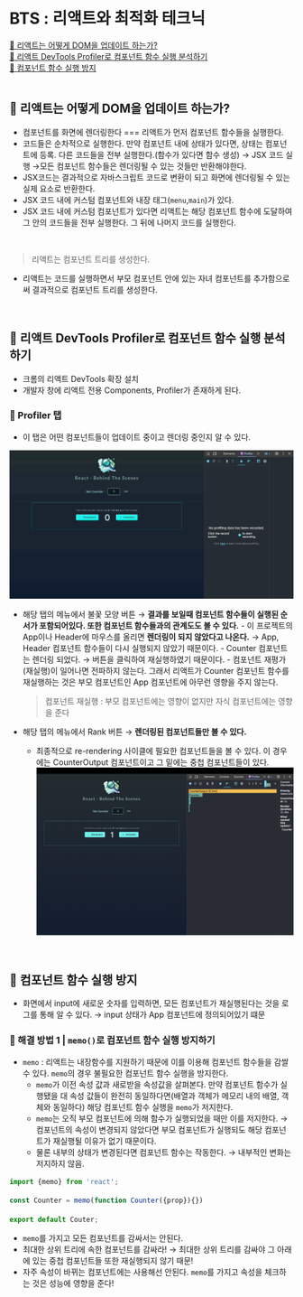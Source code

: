 # BTS : 리액트와 최적화 테크닉

[📌 리액트는 어떻게 DOM을 업데이트 하는가?](#-리액트는-어떻게-dom을-업데이트-하는가)<br>
[📌 리액트 DevTools Profiler로 컴포넌트 함수 실행 분석하기](#-리액트-devtools-profiler로-컴포넌트-함수-실행-분석하기)<br>
[📌 컴포넌트 함수 실행 방지](#-컴포넌트-함수-실행-방지)<br>
<br>

## 📌 리액트는 어떻게 DOM을 업데이트 하는가?

- 컴포넌트를 화면에 렌더링한다 === 리액트가 먼저 컴포넌트 함수들을 실행한다.
- 코드들은 순차적으로 실행한다. 만약 컴포넌트 내에 상태가 있다면, 상태는 컴포넌트에 등록. 다른 코드들을 전부 실행한다.(함수가 있다면 함수 생성) &rarr; JSX 코드 실행 &rarr;모든 컴포넌트 함수들은 렌더링될 수 있는 것들만 반환해야한다.
- JSX코드는 결과적으로 자바스크립트 코드로 변환이 되고 화면에 렌더링될 수 있는 실제 요소로 반환한다.
- JSX 코드 내에 커스텀 컴포넌트와 내장 태그(`menu`,`main`)가 있다.
- JSX 코드 내에 커스텀 컴포넌트가 있다면 리액트는 해당 컴포넌트 함수에 도달하여 그 안의 코드들을 전부 실행한다. 그 뒤에 나머지 코드를 실행한다.

<br>

> 리액트는 컴포넌트 트리를 생성한다.

- 리액트는 코드를 실행하면서 부모 컴포넌트 안에 있는 자녀 컴포넌트를 추가함으로써 결과적으로 컴포넌트 트리를 생성한다.

<br>

## 📌 리액트 DevTools Profiler로 컴포넌트 함수 실행 분석하기

- 크롬의 리액트 DevTools 확장 설치
- 개발자 창에 리액트 전용 Components, Profiler가 존재하게 된다.

### 📖 Profiler 탭

- 이 탭은 어떤 컴포넌트들이 업데이트 중이고 렌더링 중인지 알 수 있다.

![profiler](./src/assets/Profiler.gif)

- 해당 탭의 메뉴에서 불꽃 모양 버튼 &rarr; **결과를 보일때 컴포넌트 함수들이 실행된 순서가 포함되어있다. 또한 컴포넌트 함수들과의 관계도도 볼 수 있다.** - 이 프로젝트의 App이나 Header에 마우스를 올리면 **렌더링이 되지 않았다고 나온다.** &rarr; App, Header 컴포넌트 함수들이 다시 실행되지 않았기 때문이다. - Counter 컴포넌트는 렌더링 되었다. &rarr; 버튼을 클릭하여 재실행하였기 때문이다. - 컴포넌트 재평가(재실행)이 일어나면 전파하지 않는다. 그래서 리액트가 Counter 컴포넌트 함수를 재실행하는 것은 부모 컴포넌트인 App 컴포넌트에 아무런 영향을 주지 않는다.

  > 컴포넌트 재실행 : 부모 컴포넌트에는 영향이 없지만 자식 컴포넌트에는 영향을 준다
  > <br>

- 해당 탭의 메뉴에서 Rank 버튼 &rarr; **렌더링된 컴포넌트들만 볼 수 있다.**
  - 최종적으로 re-rendering 사이클에 필요한 컴포넌트들을 볼 수 있다. 이 경우에는 CounterOutput 컴포넌트이고 그 밑에는 중첩 컴포넌트들이 있다.
    ![ranked](./src/assets/profile-rank.png)

<br>

## 📌 컴포넌트 함수 실행 방지

- 화면에서 input에 새로운 숫자를 입력하면, 모든 컴포넌트가 재실행된다는 것을 로그를 통해 알 수 있다. &rarr; input 상태가 App 컴포넌트에 정의되어있기 떄문

### 📖 해결 방법 1 | `memo()`로 컴포넌트 함수 실행 방지하기

- `memo` : 리액트는 내장함수를 지원하기 때문에 이를 이용해 컴포넌트 함수들을 감쌀 수 있다. `memo`의 경우 불필요한 컴포넌트 함수 실행을 방지한다.
    - `memo`가 이전 속성 값과 새로받을 속성값을 살펴본다. 만약 컴포넌트 함수가 실행됐을 대 속성 값들이 완전히 동일하다면(배열과 객체가 메모리 내의 배열, 객체와 동일하다) 해당 컴포넌트 함수 실행을 `memo`가 저지한다. 
    - `memo`는 오직 부모 컴포넌트에 의해 함수가 실행되었을 때만 이를 저지한다. &rarr; 컴포넌트의 속성이 변경되지 않았다면 부모 컴포넌트가 실행되도 해당 컴포넌트가 재실행될 이유가 없기 때문이다.
    - 물론 내부의 상태가 변경된다면 컴포넌트 함수는 작동한다. &rarr; 내부적인 변화는 저지하지 않음.

```jsx
import {memo} from 'react';

const Counter = memo(function Counter({prop}){})

export default Couter;
```

- `memo`를 가지고 모든 컴포넌트를 감싸서는 안된다. 
- 최대한 상위 트리에 속한 컴포넌트를 감싸라! &rarr; 최대한 상위 트리를 감싸야 그 아래에 있는 중첩 컴포넌트들 또한 재실행되지 않기 때문!
- 자주 속성이 바뀌는 컴포넌트에는 사용해선 안된다. `memo`를 가지고 속성을 체크하는 것은 성능에 영향을 준다!

